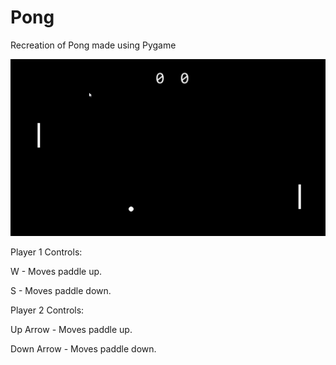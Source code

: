 # Pong
 Recreation of Pong made using Pygame

![Alt text](example.png)


Player 1 Controls:

W - Moves paddle up. 

S - Moves paddle down.


Player 2 Controls:

Up Arrow - Moves paddle up.

Down Arrow - Moves paddle down.

